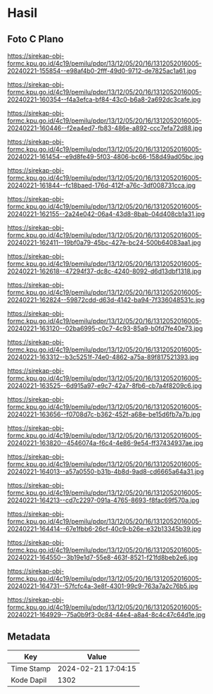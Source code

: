 # Hasil

## Foto C Plano

https://sirekap-obj-formc.kpu.go.id/4c19/pemilu/pdpr/13/12/05/20/16/1312052016005-20240221-155854--e98af4b0-2fff-49d0-9712-de7825ac1a61.jpg

https://sirekap-obj-formc.kpu.go.id/4c19/pemilu/pdpr/13/12/05/20/16/1312052016005-20240221-160354--f4a3efca-bf84-43c0-b6a8-2a692dc3cafe.jpg

https://sirekap-obj-formc.kpu.go.id/4c19/pemilu/pdpr/13/12/05/20/16/1312052016005-20240221-160446--f2ea4ed7-fb83-486e-a892-ccc7efa72d88.jpg

https://sirekap-obj-formc.kpu.go.id/4c19/pemilu/pdpr/13/12/05/20/16/1312052016005-20240221-161454--e9d8fe49-5f03-4806-bc66-158d49ad05bc.jpg

https://sirekap-obj-formc.kpu.go.id/4c19/pemilu/pdpr/13/12/05/20/16/1312052016005-20240221-161844--fc18baed-176d-412f-a76c-3df008731cca.jpg

https://sirekap-obj-formc.kpu.go.id/4c19/pemilu/pdpr/13/12/05/20/16/1312052016005-20240221-162155--2a24e042-06a4-43d8-8bab-04d408cb1a31.jpg

https://sirekap-obj-formc.kpu.go.id/4c19/pemilu/pdpr/13/12/05/20/16/1312052016005-20240221-162411--19bf0a79-45bc-427e-bc24-500b64083aa1.jpg

https://sirekap-obj-formc.kpu.go.id/4c19/pemilu/pdpr/13/12/05/20/16/1312052016005-20240221-162618--47294f37-dc8c-4240-8092-d6d13dbf1318.jpg

https://sirekap-obj-formc.kpu.go.id/4c19/pemilu/pdpr/13/12/05/20/16/1312052016005-20240221-162824--59872cdd-d63d-4142-ba94-7f336048531c.jpg

https://sirekap-obj-formc.kpu.go.id/4c19/pemilu/pdpr/13/12/05/20/16/1312052016005-20240221-163120--02ba6995-c0c7-4c93-85a9-b0fd7fe40e73.jpg

https://sirekap-obj-formc.kpu.go.id/4c19/pemilu/pdpr/13/12/05/20/16/1312052016005-20240221-163312--b3c5251f-74e0-4862-a75a-89f817521393.jpg

https://sirekap-obj-formc.kpu.go.id/4c19/pemilu/pdpr/13/12/05/20/16/1312052016005-20240221-163525--6d915a97-e9c7-42a7-8fb6-cb7a4f8209c6.jpg

https://sirekap-obj-formc.kpu.go.id/4c19/pemilu/pdpr/13/12/05/20/16/1312052016005-20240221-163656--f0708d7c-b362-452f-a68e-be15d6fb7a7b.jpg

https://sirekap-obj-formc.kpu.go.id/4c19/pemilu/pdpr/13/12/05/20/16/1312052016005-20240221-163820--4546074a-f6c4-4e86-9e54-ff37434937ae.jpg

https://sirekap-obj-formc.kpu.go.id/4c19/pemilu/pdpr/13/12/05/20/16/1312052016005-20240221-164013--a57a0550-b31b-4b8d-9ad8-cd6665a64a31.jpg

https://sirekap-obj-formc.kpu.go.id/4c19/pemilu/pdpr/13/12/05/20/16/1312052016005-20240221-164213--cd7c2297-091a-4765-8693-f8fac69f570a.jpg

https://sirekap-obj-formc.kpu.go.id/4c19/pemilu/pdpr/13/12/05/20/16/1312052016005-20240221-164414--67e1fbb6-26cf-40c9-b26e-e32b13345b39.jpg

https://sirekap-obj-formc.kpu.go.id/4c19/pemilu/pdpr/13/12/05/20/16/1312052016005-20240221-164550--3b19e1d7-55e8-463f-8521-f21fd8beb2e6.jpg

https://sirekap-obj-formc.kpu.go.id/4c19/pemilu/pdpr/13/12/05/20/16/1312052016005-20240221-164731--57fcfc4a-3e8f-4301-99c9-763a7a2c76b5.jpg

https://sirekap-obj-formc.kpu.go.id/4c19/pemilu/pdpr/13/12/05/20/16/1312052016005-20240221-164929--75a0b9f3-0c84-44e4-a8a4-8c4c47c64d1e.jpg


## Metadata

| Key        | Value               |
| ---------- | ------------------- |
| Time Stamp | 2024-02-21 17:04:15 |
| Kode Dapil | 1302                |




